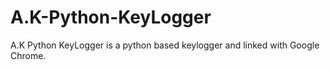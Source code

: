 # A.K-Python-KeyLogger
A.K Python KeyLogger is a python based keylogger and linked with Google Chrome.
